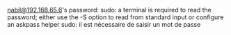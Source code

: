 nabil@192.168.65.6's password: 
sudo: a terminal is required to read the password; either use the -S option to read from standard input or configure an askpass helper
sudo: il est nécessaire de saisir un mot de passe

